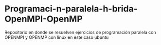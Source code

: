 # Programaci-n-paralela-h-brida-OpenMPI-OpenMP
Repositorio en donde se resuelven ejercicios de programación paralela con OPENMPI y OPENMP con linux en este caso ubuntu
